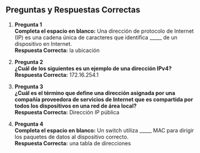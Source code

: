 ## Preguntas y Respuestas Correctas

1. **Pregunta 1**  
   **Completa el espacio en blanco:** Una dirección de protocolo de Internet (IP) es una cadena única de caracteres que identifica _____ de un dispositivo en Internet.  
   **Respuesta Correcta:** la ubicación

2. **Pregunta 2**  
   **¿Cuál de los siguientes es un ejemplo de una dirección IPv4?**  
   **Respuesta Correcta:** 172.16.254.1

3. **Pregunta 3**  
   **¿Cuál es el término que define una dirección asignada por una compañía proveedora de servicios de Internet que es compartida por todos los dispositivos en una red de área local?**  
   **Respuesta Correcta:** Dirección IP pública

4. **Pregunta 4**  
   **Completa el espacio en blanco:** Un switch utiliza _____ MAC para dirigir los paquetes de datos al dispositivo correcto.  
   **Respuesta Correcta:** una tabla de direcciones
